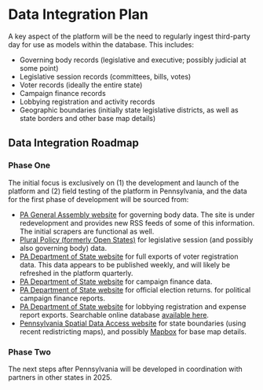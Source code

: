 # Data Integration Plan

A key aspect of the platform will be the need to regularly ingest third-party day for use as models within the database.
This includes:

- Governing body records (legislative and executive; possibly judicial at some point)
- Legislative session records (committees, bills, votes)
- Voter records (ideally the entire state)
- Campaign finance records
- Lobbying registration and activity records
- Geographic boundaries (initially state legislative districts, as well as state borders and other base map details)

## Data Integration Roadmap

### Phase One

The initial focus is exclusively on (1) the development and launch of the platform and (2) field testing of the
platform in Pennsylvania, and the data for the first phase of development will be sourced from:

- [PA General Assembly website](https://www.palegis.us) for governing body data. The site is under redevelopment and
provides new RSS feeds of some of this information. The initial scrapers are functional as well.
- [Plural Policy (formerly Open States)](https://pluralpolicy.com/) for legislative session (and possibly also governing body) data.
- [PA Department of State website](https://www.pavoterservices.pa.gov/Pages/PurchasePAFullVoterExport.aspx) for full exports
of voter registration data. This data appears to be published weekly, and will likely be refreshed in the platform
quarterly.
- [PA Department of State website](https://www.pa.gov/en/agencies/dos/resources/voting-and-elections-resources/campaign-finance-data.html) for campaign finance data.
- [PA Department of State website](https://www.electionreturns.pa.gov/) for official election returns.
for political campaign finance reports.
- [PA Department of State website](https://www.pa.gov/en/services/dos/search-lobbying-disclosure-reports.html)
for lobbying registration and expense report exports. Searchable online database
[available here](https://www.palobbyingservices.pa.gov/Public/wfSearch.aspx).
- [Pennsylvania Spatial Data Access website](https://www.pasda.psu.edu/) for state boundaries (using recent redistricting maps),
and possibly [Mapbox](https://www.mapbox.com) for base map details.

### Phase Two

The next steps after Pennsylvania will be developed in coordination with partners in other states in 2025.
